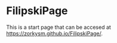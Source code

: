 # FilipskiPage
This is a start page that can be accesed at <https://zorkysm.github.io/FilipskiPage/>.

